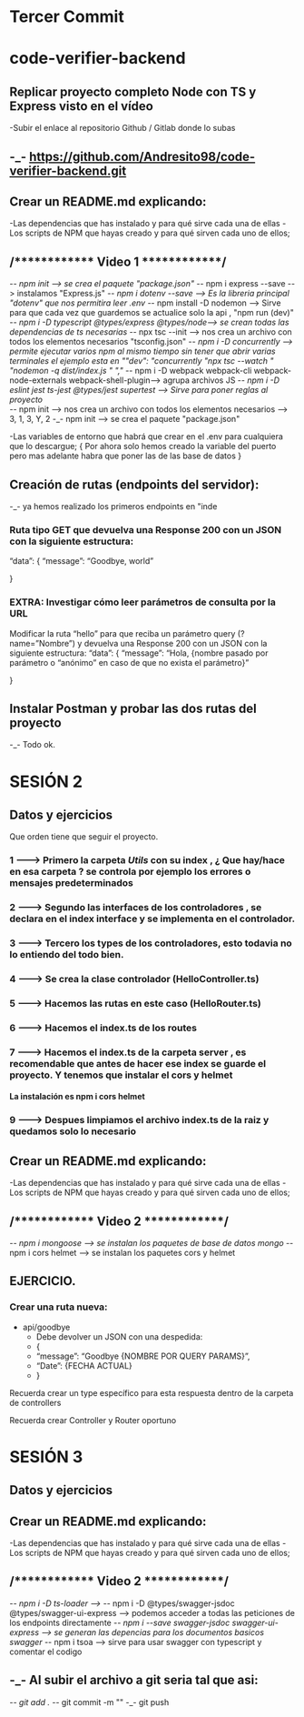 # Tercer Commit
# code-verifier-backend

## Replicar proyecto completo Node con TS y Express visto en el vídeo
-Subir el enlace al repositorio Github / Gitlab donde lo subas
## -_-  https://github.com/Andresito98/code-verifier-backend.git

## Crear un README.md explicando:
-Las dependencias que has instalado y para qué sirve cada una de ellas
-Los scripts de NPM que hayas creado y para qué sirven cada uno de ellos;
 ## /************ Video 1 ************/
 -_- npm init --> se crea el paquete "package.json"
  -_- npm i express --save --> instalamos "Express.js"
   -_- npm i dotenv --save --> Es la libreria principal "dotenv" que nos permitira leer .env
    -_- npm install -D nodemon --> Sirve para que cada vez que guardemos se actualice solo la api , "npm run (dev)"
     -_- npm i -D typescript @types/express @types/node--> se crean todas las dependencias de ts necesarias
      -_- npx tsc --init --> nos crea un archivo con todos los elementos necesarios "tsconfig.json"
       -_- npm i -D concurrently --> permite ejecutar varios npm al mismo tiempo sin tener que abrir varias terminales el ejemplo esta en ""dev": "concurrently \"npx tsc --watch \" \"nodemon -q dist/index.js \" ","
        -_- npm i -D webpack webpack-cli webpack-node-externals webpack-shell-plugin--> agrupa archivos JS
         -_- npm i -D eslint jest ts-jest @types/jest supertest --> Sirve para poner reglas al proyecto  
          -_- npm init --> nos crea un archivo con todos los elementos necesarios --> 3, 1, 3, Y, 2
           -_- npm init --> se crea el paquete "package.json"


-Las variables de entorno que habrá que crear en el .env para cualquiera que lo descargue;
{ Por ahora solo hemos creado la variable del puerto pero mas adelante habra que poner las de las base de datos }

## Creación de rutas (endpoints del servidor):
 -_- ya hemos realizado los primeros endpoints en "inde

### Ruta tipo GET que devuelva una Response 200 con un JSON con la siguiente estructura:
“data”: {
“message”: “Goodbye, world”

}

### EXTRA: Investigar cómo leer parámetros de consulta por la URL
Modificar la ruta “hello” para que reciba un parámetro query (?name=”Nombre”) y devuelva una Response 200 con un JSON con la siguiente estructura:
“data”: {
“message”: “Hola, {nombre pasado por parámetro o “anónimo” en caso de que no exista el parámetro}”

}

## Instalar Postman y probar las dos rutas del proyecto
 -_- Todo ok.


#
 # SESIÓN 2 
## Datos y ejercicios

Que orden tiene que seguir el proyecto.
### 1 ---> Primero la carpeta *Utils* con su index , ¿ Que hay/hace en esa carpeta ? se controla por ejemplo los errores o mensajes predeterminados 

### 2 ---> Segundo las interfaces de los controladores , se declara en el index interface y se implementa en el controlador.

### 3 ---> Tercero los types de los controladores, esto todavia no lo entiendo del todo bien.

### 4 ---> Se crea la clase controlador (HelloController.ts)

### 5 ---> Hacemos las rutas en este caso (HelloRouter.ts)

### 6 ---> Hacemos el index.ts de los routes

### 7 ---> Hacemos el index.ts de la carpeta server , es recomendable que antes de hacer ese index se guarde el proyecto. Y tenemos que instalar el cors y helmet
#### La instalación es npm i cors helmet

### 9 --->  Despues limpiamos el archivo index.ts de la raiz y quedamos solo lo necesario


## Crear un README.md explicando:
-Las dependencias que has instalado y para qué sirve cada una de ellas
-Los scripts de NPM que hayas creado y para qué sirven cada uno de ellos;
## /************ Video 2 ************/
 -_- npm i mongoose --> se instalan los paquetes de base de datos mongo
  -_- npm i cors helmet --> se instalan los paquetes cors y helmet


## EJERCICIO.
### Crear una ruta nueva:
* api/goodbye
  * Debe devolver un JSON con una despedida:
  * {
  * “message”: “Goodbye {NOMBRE POR QUERY PARAMS}”,
  * “Date”: {FECHA ACTUAL}
  * }

Recuerda crear un type específico para esta respuesta dentro de la carpeta de controllers

Recuerda crear Controller y Router oportuno


 # SESIÓN 3 
## Datos y ejercicios


## Crear un README.md explicando:
-Las dependencias que has instalado y para qué sirve cada una de ellas
-Los scripts de NPM que hayas creado y para qué sirven cada uno de ellos;
## /************ Video 2 ************/
 -_- npm i -D ts-loader --> 
  -_- npm i -D @types/swagger-jsdoc @types/swagger-ui-express --> podemos acceder a todas las peticiones de los endpoints directamente
    -_- npm i --save swagger-jsdoc swagger-ui-express --> se generan las depencias para los documentos basicos swagger
        -_- npm i tsoa --> sirve para usar swagger con typescript y comentar el codigo










## -_- Al subir el archivo a git seria tal que asi:
 -_- git add .
 -_- git commit -m ""
 -_- git push